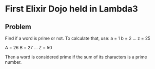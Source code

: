 # First Elixir Dojo held in Lambda3

## Problem
Find if a word is prime or not. To calculate that, use:
a = 1
b = 2
...
z = 25

A = 26
B = 27
...
Z = 50

Then a word is considered prime if the sum of its characters is a prime number.
